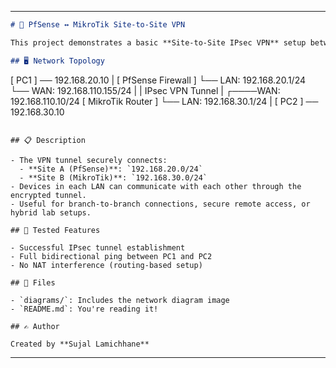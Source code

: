 
---

```markdown
# 🔐 PfSense ↔ MikroTik Site-to-Site VPN

This project demonstrates a basic **Site-to-Site IPsec VPN** setup between a **PfSense firewall** and a **MikroTik router** to securely connect two different LANs.

## 🖥️ Network Topology

```

\[ PC1 ] ── 192.168.20.10
|
\[ PfSense Firewall ]
└── LAN: 192.168.20.1/24
└── WAN: 192.168.110.155/24
|
\|  IPsec VPN Tunnel
|
┌────WAN: 192.168.110.10/24
\[ MikroTik Router ]
└── LAN: 192.168.30.1/24
|
\[ PC2 ] ── 192.168.30.10

```

## 📋 Description

- The VPN tunnel securely connects:
  - **Site A (PfSense)**: `192.168.20.0/24`
  - **Site B (MikroTik)**: `192.168.30.0/24`
- Devices in each LAN can communicate with each other through the encrypted tunnel.
- Useful for branch-to-branch connections, secure remote access, or hybrid lab setups.

## 🧪 Tested Features

- Successful IPsec tunnel establishment
- Full bidirectional ping between PC1 and PC2
- No NAT interference (routing-based setup)

## 📁 Files

- `diagrams/`: Includes the network diagram image
- `README.md`: You're reading it!

## ✍️ Author

Created by **Sujal Lamichhane**

```

---
